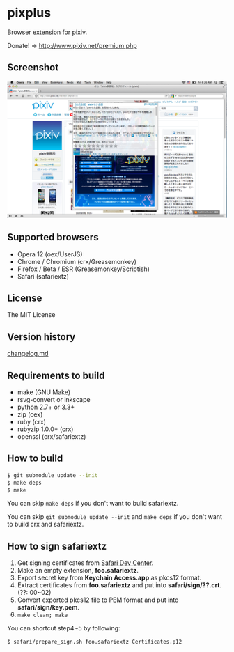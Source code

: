 pixplus
=======

Browser extension for pixiv.

Donate! => http://www.pixiv.net/premium.php

## Screenshot

![Popup](screenshot/mac_opera12_popup.png)

## Supported browsers

* Opera 12 (oex/UserJS)
* Chrome / Chromium (crx/Greasemonkey)
* Firefox / Beta / ESR (Greasemonkey/Scriptish)
* Safari (safariextz)

## License

The MIT License

## Version history

[changelog.md](changelog.md)

## Requirements to build

* make (GNU Make)
* rsvg-convert or inkscape
* python 2.7+ or 3.3+
* zip (oex)
* ruby (crx)
* rubyzip 1.0.0+ (crx)
* openssl (crx/safariextz)

## How to build

```bash
$ git submodule update --init
$ make deps
$ make
```

You can skip `make deps` if you don't want to build safariextz.

You can skip `git submodule update --init` and `make deps`
if you don't want to build crx and safariextz.

## How to sign safariextz

1.  Get signing certificates from [Safari Dev Center].
1.  Make an empty extension, **foo.safariextz**.
1.  Export secret key from **Keychain Access.app** as pkcs12 format.
1.  Extract certificates from **foo.safariextz** and put into **safari/sign/??.crt**. (??: 00~02)
1.  Convert exported pkcs12 file to PEM format and put into **safari/sign/key.pem**.
1.  `make clean; make`

You can shortcut step4~5 by following:

```bash
$ safari/prepare_sign.sh foo.safariextz Certificates.p12
```

[Safari Dev Center]: https://developer.apple.com/devcenter/safari/
